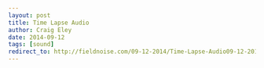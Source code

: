 ```yaml
---  
layout: post 
title: Time Lapse Audio
author: Craig Eley 
date: 2014-09-12
tags: [sound]
redirect_to: http://fieldnoise.com/09-12-2014/Time-Lapse-Audio09-12-2014/Time-Lapse-Audio.html
---
```



